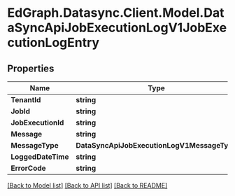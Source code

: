 # EdGraph.Datasync.Client.Model.DataSyncApiJobExecutionLogV1JobExecutionLogEntry

## Properties

Name | Type | Description | Notes
------------ | ------------- | ------------- | -------------
**TenantId** | **string** |  | [optional] 
**JobId** | **string** |  | [optional] 
**JobExecutionId** | **string** |  | [optional] 
**Message** | **string** |  | [optional] 
**MessageType** | **DataSyncApiJobExecutionLogV1MessageType** |  | [optional] 
**LoggedDateTime** | **string** |  | [optional] 
**ErrorCode** | **string** |  | [optional] 

[[Back to Model list]](../README.md#documentation-for-models) [[Back to API list]](../README.md#documentation-for-api-endpoints) [[Back to README]](../README.md)

